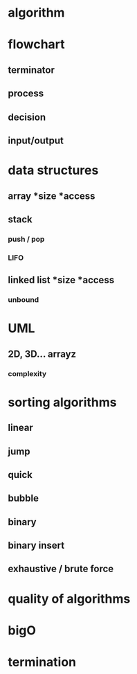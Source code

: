 # algorithm

# flowchart
## terminator
## process
## decision
## input/output

# data structures
## array *size *access
## stack
### push / pop
### LIFO 
## linked list *size *access
### unbound

# UML

## 2D, 3D... arrayz

### complexity

# sorting algorithms
## linear
## jump
## quick
## bubble
## binary
## binary insert
## exhaustive / brute force
# quality of algorithms 
# bigO  
# termination

